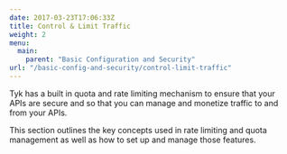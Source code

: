 ```yaml
---
date: 2017-03-23T17:06:33Z
title: Control & Limit Traffic
weight: 2
menu: 
  main:
    parent: "Basic Configuration and Security"
url: "/basic-config-and-security/control-limit-traffic"
---
```


Tyk has a built in quota and rate limiting mechanism to ensure that your APIs are secure and so that you can manage and monetize traffic to and from your APIs.

This section outlines the key concepts used in rate limiting and quota management as well as how to set up and manage those features.